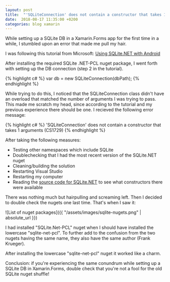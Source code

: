 ```yaml
---
layout: post
title:  "'SQLiteConnection' does not contain a constructor that takes 1 arguments (CS1729) and the importance of installing the correct nuget"
date:  2018-08-17 11:35:00 +0200
categories: blog xamarin
---
```

While setting up a SQLite DB in a Xamarin.Forms app for the first time in a while, I stumbled upon an error that made me pull my hair.

I was following this tutorial from Microsoft: [Using SQLite.NET with Android][sqlite-tutorial]

After installing the required SQLite .NET-PCL nuget package, I went forth with setting up the DB connection (step 2 in the tutorial).

{% highlight c# %}
var db = new SQLiteConnection(dbPath);
{% endhighlight %}

While trying to do this, I noticed that the SQLiteConnection class didn't have an overload that matched the number of arguments I was trying to pass.
This made me scratch my head, since according to the tutorial and my previous experience there should be one. I recieved the following error message: 

{% highlight c# %}
'SQLiteConnection' does not contain a constructor that takes 1 arguments (CS1729)
{% endhighlight %}

After taking the following measures:

<ul>
	<li>Testing other namespaces which include SQLite</li>
	<li>Doublechecking that I had the most recent version of the SQLite.NET nuget</li>
	<li>Cleaning/building the solution</li>
	<li>Restarting Visual Studio</li>
	<li>Restarting my computer</li>
	<li>Reading the <a href="https://github.com/praeclarum/sqlite-net">source code for SQLite.NET</a> to see what constructors there were available</li>
</ul>

There was nothing much but hairpulling and screaming left. Then I decided to double check the nugets one last time. That's when I saw it:

![List of nuget packages]({{ "/assets/images/sqlite-nugets.png" | absolute_url }})

I had installed "SQLite.Net-PCL" nuget when I should have installed the lowercase "sqlite-net-pcl". To further add to the confusion from the two nugets having the same name, they also have the same author (Frank Krueger).

After installing the lowercase "sqlite-net-pcl" nuget it worked like a charm.

Conclusion: if you're experiencing the same conundrum while setting up a SQLite DB in Xamarin.Forms, double check that you're not a fool for the old SQLite nuget shuffle!

[sqlite-tutorial]: https://docs.microsoft.com/en-us/xamarin/android/data-cloud/data-access/using-sqlite-orm
[source-sqlnet]: https://github.com/praeclarum/sqlite-net